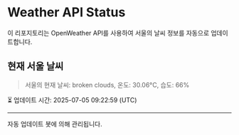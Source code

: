 
# Weather API Status

이 리포지토리는 OpenWeather API를 사용하여 서울의 날씨 정보를 자동으로 업데이트합니다.

## 현재 서울 날씨
> 서울의 현재 날씨: broken clouds, 온도: 30.06°C, 습도: 66%

⏳ 업데이트 시간: 2025-07-05 09:22:59 (UTC)

---
자동 업데이트 봇에 의해 관리됩니다.
